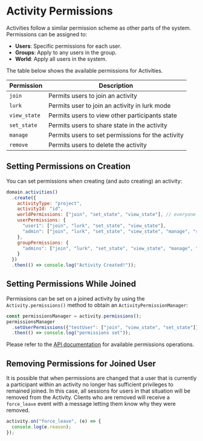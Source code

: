 # Activity Permissions

Activities follow a similar permission scheme as other parts of the system. Permissions can be assigned to:

* **Users**: Specific permissions for each user.
* **Groups**: Apply to any users in the group.
* **World**: Apply all users in the system.

The table below shows the available permissions for Activities.

| Permission | Description |
| --- | --- |
| `join` | Permits users to join an activity |
| `lurk` | Permits user to join an activity in lurk mode |
| `view_state` | Permits users to view other participants state |
| `set_state` | Permits users to share state in the activity |
| `manage` | Permits users to set permissions for the activity |
| `remove` | Permits users to delete the activity |

## Setting Permissions on Creation
You can set permissions when creating (and auto creating) an activity:

```js
domain.activities()
  .create({
    activityType: "project", 
    activityId: "id",
    worldPermissions: ["join", "set_state", "view_state"], // everyone
    userPermissions: {
      "user1": ["join", "lurk", "set_state", "view_state"],
      "admin": ["join", "lurk", "set_state", "view_state", "manage", "remove"]
    },
    groupPermissions: {
      "admins": ["join", "lurk", "set_state", "view_state", "manage", "remove"]
    }
  })
  .then(() => console.log("Activity Created!"));
```

## Setting Permissions While Joined
Permissions can be set on a joined activity by using the `Activity.permissions()` method to obtain an `ActivityPermissionManager`:

```js
const permissionsManager = activity.permissions();
permissionsManager
  .setUserPermissions({"testUser": ["join", "view_state", "set_state"]})
  .then(() => console.log("permissions set"));
```

Please refer to the [API documentation](https://api-docs.convergence.io/modules/activities.html) for available permissions operations.

## Removing Permissions for Joined User
It is possible that when permissions are changed that a user that is currently a participant within an activity no longer has sufficient privileges to remained joined. In this case, all sessions for users in that situation will be removed from the Activity. Clients who are removed will receive a `force_leave` event with a message letting them know why they were removed.

```js
activity.on("force_leave", (e) => {
  console.log(e.reason);
});
```
